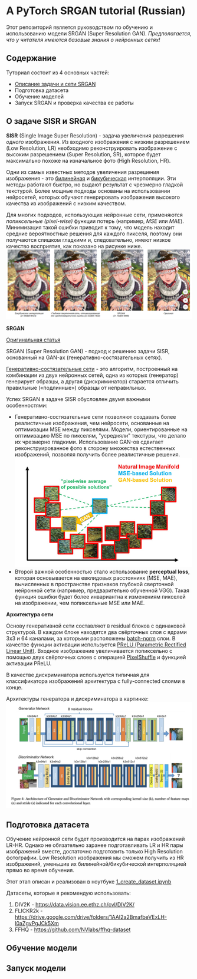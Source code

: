 # A PyTorch SRGAN tutorial (Russian)

Этот репозиторий является руководством по обучению и использованию модели SRGAN (Super Resolution GAN). 
*Предполагается, что у читателя имеются базовые знания о нейронных сетях!*

## Содержание
Туториал состоит из 4 основных частей:

- [Описание задачи и сети SRGAN](https://github.com/boomb0om/PyTorch-SRGAN-tutorial#%D0%BE-%D0%B7%D0%B0%D0%B4%D0%B0%D1%87%D0%B5-sisr-%D0%B8-srgan)
- Подготовка датасета
- Обучение моделей
- Запуск SRGAN и проверка качества ее работы

## О задаче SISR и SRGAN

**SISR** (Single Image Super Resolution) - задача увеличения разрешения *одного* изображения. Из входного изображения с низким разрешением (Low Resolution, LR) необходимо реконструировать изображение с высоким разрешением (Super Resolution, SR), которое будет максимально похоже на изначальное фото (High Resolution, HR).

Одни из самых известных методов увеличения разрешения изображения - это [билинейная](https://ru.wikipedia.org/wiki/%D0%91%D0%B8%D0%BB%D0%B8%D0%BD%D0%B5%D0%B9%D0%BD%D0%B0%D1%8F_%D0%B8%D0%BD%D1%82%D0%B5%D1%80%D0%BF%D0%BE%D0%BB%D1%8F%D1%86%D0%B8%D1%8F) и [бикубическая](https://ru.wikipedia.org/wiki/%D0%91%D0%B8%D0%BA%D1%83%D0%B1%D0%B8%D1%87%D0%B5%D1%81%D0%BA%D0%B0%D1%8F_%D0%B8%D0%BD%D1%82%D0%B5%D1%80%D0%BF%D0%BE%D0%BB%D1%8F%D1%86%D0%B8%D1%8F) интерполяции. Эти методы работают быстро, но выдают результат с чрезмерно гладкой текстурой. Более мощные подходы основаны на использовании нейросетей, которых обучают генерировать изображения высокого качества из изображений с низким качеством. 

Для многих подходов, использующих нейронные сети, применяются *попиксельные (pixel-wise)* функции потерь (например, *MSE* или *MAE*). Минимизация такой ошибки приводит к тому, что модель находит средние вероятностные решения для каждого пикселя, поэтому они получаются слишком гладкими и, следовательно, имеют низкое качество восприятия, как показано на рисунке ниже. <br>
![Различные методы SISR](images/SISR_methods_compare.png)



**SRGAN**

[Оригинальная статья](https://arxiv.org/pdf/1609.04802.pdf)

SRGAN (Super Resolution GAN) - подход к решению задачи SISR, основанный на GAN-ах (генеративно-состязательных сетях).

[Генеративно-состязательные сети](https://ru.wikipedia.org/wiki/%D0%93%D0%B5%D0%BD%D0%B5%D1%80%D0%B0%D1%82%D0%B8%D0%B2%D0%BD%D0%BE-%D1%81%D0%BE%D1%81%D1%82%D1%8F%D0%B7%D0%B0%D1%82%D0%B5%D0%BB%D1%8C%D0%BD%D0%B0%D1%8F_%D1%81%D0%B5%D1%82%D1%8C) - это алгоритм, построенный на комбинации из двух нейронных сетей, одна из которых (генератор) генерирует образцы, а другая (дискриминатор) старается отличить правильные («подлинные») образцы от неправильных.

Успех SRGAN в задаче SISR обусловлен двумя важными особенностями:

- Генеративно-состязательные сети позволяют создавать более реалистичные изображения, чем нейросети, основанные на оптимизации MSE между пикселями. Модели, ориентированные на оптимизацию MSE по пикселям, "усредняли" текстуры, что делало их чрезмерно гладкими.  Использование GAN-ов сдвигает реконструированное фото в сторону множества естественных изображений, позволяя получить более реалистичные решения. <br> ![Alt Распределение возможных фотореалистичных изображений](images/natural_manifold.png)
- Второй важной особенностью стало использование **perceptual loss**, которая основывается на евклидовых расстояниях (MSE, MAE), вычисленных в пространстве признаков глубокой сверточной нейронной сети (например, предварительно обученной VGG). Такая функция ошибки будет более инвариантна к изменениям пикселей на изображении, чем попиксельные MSE или MAE.



**Архитектура сети**

Основу генеративной сети составляют `B` residual блоков с одинаковой структурой. В каждом блоке находятся два свёрточных слоя с ядрами 3x3 и 64 каналами, за которыми расположены [batch-norm](https://habr.com/ru/post/309302/) слои. В качестве функции активации используется [PReLU (Parametric Rectified Linear Unit)](https://congyuzhou.medium.com/prelu-e0bc339d9c01). Входное изображение увеличивается попиксельно с помощью двух свёрточных слоев с операцией [PixelShuffle](https://paperswithcode.com/method/pixelshuffle) и функцией активации PReLU.

В качестве дискриминатора используется типичная для классификатора изображений архитектура с fully-connected слоями в конце.

Архитектуры генератора и дискриминатора в картинке:
![SRGAN structure](images/srgan_architecture.png)

## Подготовка датасета

Обучение нейронной сети будет производится на парах изображений LR-HR. Однако не обязательно заранее подготавливать LR и HR пары изображений вместе, достаточно подготовить только High Resolution фотографии. Low Resolution изображения мы сможем получить из HR изображений, уменьшив их билинейной/бикубической интерполяцией прямо во время обучения.

Этот этап описан и реализован в ноутбуке [1_create_dataset.ipynb](https://github.com/boomb0om/PyTorch-SRGAN-tutorial/blob/main/1_create_dataset.ipynb)

Датасеты, которые я рекомендую использовать:

1. DIV2K - https://data.vision.ee.ethz.ch/cvl/DIV2K/
3. FLICKR2k - https://drive.google.com/drive/folders/1AAI2a2BmafbeVExLH-l0aZgvPgJCk5Xm
4. FFHQ - https://github.com/NVlabs/ffhq-dataset

## Обучение модели

## Запуск модели
